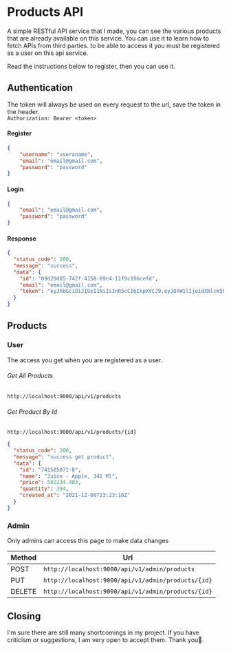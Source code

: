 # Products API

A simple RESTful API service that I made, you can see the various products that are already available on this service. You can use it to learn how to fetch APIs from third parties.
to be able to access it you must be registered as a user on this api service.

Read the instructions below to register, then you can use it.

## Authentication
The token will always be used on every request to the url, save the token in the header. <br />`Authorization: Bearer <token>`

#### Register
```json
{
    "username": "useraname",
    "email": "email@gmail.com",
    "password": "password"
}
```

#### Login
```json
{
    "email": "email@gmail.com",
    "password": "password"
}
```

#### Response
```json
{
  "status_code": 200,
  "message": "success",
  "data": {
    "id": "09d20d85-742f-4158-89c4-11f9c196cefd",
    "email": "email@gmail.com",
    "token": "eyJhbGciOiJIUzI1NiIsInR5cCI6IkpXVCJ9.eyJOYW1lIjoidXNlcm5hbWUiLCJFbWFpbCI6ImVtYWlsQGdtYWlsLmNvbSIsIklzQWRtaW4iOmZhbHNlLCJleHAiOjE2NTQzNTI3NDV9.AAcYHpVmmc052mEcBzViQumdZua2pNMvKgGZoRgW-8I"
  }
}
```

## Products


### User
The access you get when you are registered as a user.

###### Get All Products
```
http://localhost:9000/api/v1/products
```


###### Get Product By Id
```
http://localhost:9000/api/v1/products/{id}
```

```json
{
  "status_code": 200,
  "message": "success get product",
  "data": {
    "id": "741585071-8",
    "name": "Juice - Apple, 341 Ml",
    "price": 502234.403,
    "quantity": 394,
    "created_at": "2021-12-08T23:23:16Z"
  }
}
```

### Admin
Only admins can access this page to make data changes

| Method | Url |
| --- | --- |
| POST | `http://localhost:9000/api/v1/admin/products` |
| PUT | `http://localhost:9000/api/v1/admin/products/{id}`|
| DELETE | `http://localhost:9000/api/v1/admin/products/{id}`|

## Closing 

I'm sure there are still many shortcomings in my project.
If you have criticism or suggestions, I am very open to accept them.
Thank you🤙.